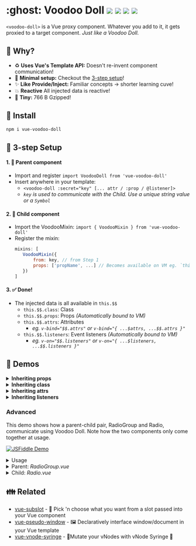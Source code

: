 <h1>
	:ghost: Voodoo Doll
	<a href="https://npm.im/vue-voodoo-doll"><img src="https://badgen.net/npm/v/vue-voodoo-doll"></a>
	<a href="https://npm.im/vue-voodoo-doll"><img src="https://badgen.net/npm/dm/vue-voodoo-doll"></a>
	<a href="https://packagephobia.now.sh/result?p=vue-voodoo-doll"><img src="https://packagephobia.now.sh/badge?p=vue-voodoo-doll"></a>
	<a href="https://bundlephobia.com/result?p=vue-voodoo-doll
"><img src="https://badgen.net/bundlephobia/minzip/vue-voodoo-doll"></a>
</h1>

`<voodoo-doll>` is a Vue proxy component.
Whatever you add to it, it gets proxied to a target component. *Just like a Voodoo Doll.*

## :raising_hand: Why?
- :recycle: **Uses Vue's Template API:** Doesn't re-invent component communication!
- :sparkling_heart: **Minimal setup:** Checkout the [3-step setup](#vertical_traffic_light-3-step-setup)!
- :sparkles: **Like Provide/Inject:** Familiar concepts → shorter learning cuve!
- :boom: **Reactive** All injected data is reactive!
- :hatched_chick: **Tiny:** 766 B Gzipped!

## :rocket: Install
```sh
npm i vue-voodoo-doll
```

## :vertical_traffic_light: 3-step Setup
#### 1. :woman: Parent component
   - Import and register `import VoodooDoll from 'vue-voodoo-doll'`
   - Insert anywhere in your template:
      - `<voodoo-doll :secret="key" [... attr / :prop / @listener]>`
      - _`key` is used to communicate with the Child. Use a unique string value or a `Symbol`_
#### 2. :baby: Child component
   - Import the VoodooMixin: `import { VoodooMixin } from 'vue-voodoo-doll'`
   - Register the mixin:
     ```js
     mixins: [
     	VoodooMixin({
     		from: key, // from Step 1
     		props: ['propName', ...] // Becomes available on VM eg. `this.propName`
     	})
     ]
     ```
#### 3. :white_check_mark: Done!
   - The injected data is all available in `this.$$`
     - `this.$$.class`: Class
     - `this.$$.props`: Props _(Automatically bound to VM)_
     - `this.$$.attrs`: Attributes
       - _eg. `v-bind="$$.attrs"` or `v-bind="{ ...$attrs, ...$$.attrs }"`_
     - `this.$$.listeners`: Event listeners _(Automatically bound to VM)_
       - _eg. `v-on="$$.listeners"` or `v-on="{ ...$listeners, ...$$.listeners }"`_

## :beginner: Demos

<details>
	<summary><strong>Inheriting props</strong></summary>
	<br>
	<table>
		<tr><th>:woman: Parent</th><th>:baby: Child</th></tr>
		<tr>
			<td valign="top"><pre lang="html">
&lt;voodoo-doll
    :key="key"
    :child-disabled="isDisabled"
    :child-label="label"
/&gt;
	</pre></td>
			<td><pre lang="html">
&lt;label&gt;
    {{ label }}
    &lt;input
        type="checkbox"
        :disabled="childDisabled"
    &gt;
&lt;/label&gt;
	</pre><hr><pre lang="js">
export default {
  mixins: [
    VoodooMixin({
      from: key,
      props: [
        'childDisabled',
        'childLabel'
      ]
    })
  ],
  computed: {
    label() {
      return this.childLabel + ':';
    }
  }
};
	</pre></td>
		</tr>
	</table>
</details>

<details>
	<summary><strong>Inheriting class</strong></summary>
	<br>
	<table>
		<tr><th>:woman: Parent</th><th>:baby: Child</th></tr>
		<tr>
			<td valign="top"><pre lang="html">
&lt;voodoo-doll
    :key="key"
    :class="['child-class', {
        disabled: isDisabled
    }]"
/&gt;
	</pre></td>
			<td><pre lang="html">
&lt;div :class="$$.class"&gt;
    Child
&lt;/div&gt;
</pre><hr><pre lang="js">
export default {
    mixins: [
        VoodooMixin({ from: key })
    ],
};
	</pre></td>
		</tr>
	</table>
</details>

<details>
	<summary><strong>Inheriting attrs</strong></summary>
	<br>
	<table>
		<tr><th>:woman: Parent</th><th>:baby: Child</th></tr>
		<tr>
			<td valign="top"><pre lang="html">
&lt;voodoo-doll
    :key="key"
    :disabled="true"
/&gt;
	</pre></td>
			<td><pre lang="html">
&lt;div
    :disabled="$$.attrs.disabled"

    v-bind="$$.attrs"
&gt;
    Child
&lt;/div&gt;
</pre><hr><pre lang="js">
export default {
    mixins: [
        VoodooMixin({ from: key })
    ],
};
	</pre></td>
		</tr>
	</table>
</details>

<details>
	<summary><strong>Inheriting listeners</strong></summary>
	<br>
	<table>
		<tr><th>:woman: Parent</th><th>:baby: Child</th></tr>
		<tr>
			<td valign="top"><pre lang="html">
&lt;voodoo-doll
    :key="key"
    @click="handleClick"
    @custom-event="handleCustomEvent"
/&gt;
	</pre></td>
			<td><pre lang="html">
&lt;button v-on="$$.listeners"&gt;
    Child
&lt;/button&gt;
</pre><hr><pre lang="js">
export default {
    mixins: [
        VoodooMixin({ from: key })
    ],
    mounted() {
        // Listeners are automatically bound to VM
        this.$emit('custom-event', 'Mounted!');
    }
};
	</pre></td>
		</tr>
	</table>
</details>


### Advanced
This demo shows how a parent-child pair, RadioGroup and Radio, communicate using Voodoo Doll. Note how the two components only come together at usage.

[![JSFiddle Demo](https://flat.badgen.net/badge/JSFiddle/Open%20Demo/blue)](https://jsfiddle.net/hirokiosame/omqtfwpL/)

<details>
	<summary>Usage</summary>

```vue
<template>
	<div>
		<radio-group v-model="selected">
			<radio label="Apples" value="apples" />
			<radio label="Oranges" value="oranges" />
			<radio label="Bananas" value="bananas" />
		</radio-group>
		<div>
			Selected: {{ selected }}
		</div>
	</div>
</template>

<script>
export default {
	data() {
		return {
			selected: [],
		};
	},
};
</script>
```
</details>

<details>
	<summary>Parent: <i>RadioGroup.vue</i></summary>

```vue
<template>
	<div>
		<voodoo-doll
			:secret="key"
			:checkedItems="value"
			@update="$emit('input', $event)"
		>
			<slot />
		</voodoo-doll>
	</div>
</template>

<script>
import VoodooDoll from 'vue-voodoo-doll';

export default {
	components: {
		VoodooDoll,
	},

	props: ['value'],

	data() {
		return {
			// Same idea as provide/inject
			// Use a Symbol for security
			key: 'radios',
		};
	},
}
</script>
```
</details>


<details>
	<summary>Child: <i>Radio.vue</i></summary>


```vue
<template>
	<label>
		<input
			type="checkbox"
			@click="onClick"
			:checked="isChecked"
		>
		{{ label }}
	</label>
</template>

<script>
import { VoodooMixin } from 'vue-voodoo-doll';

export default {
	mixins: [
		VoodooMixin({
			// Same key as parent
			from: 'radios',

			// Declare props that can be voodoo'd in
			// Only array supported for now
			props: ['checkedItems'],
		})
	],

	props: {
		label: String,
		value: null
	},

	computed: {
		isChecked() {
			return this.checkedItems.includes(this.value);
		}
	},

	methods: {
		onClick() {
			if (this.isChecked) {
				this.$emit('update', this.checkedItems.filter(i => i !== this.value));
			} else {
				this.$emit('update', [...this.checkedItems, this.value]);
			}
		}
	}
};
</script>
```
</details>


## :family: Related
- [vue-subslot](https://github.com/privatenumber/vue-subslot) - 💍 Pick 'n choose what you want from a slot passed into your Vue component
- [vue-pseudo-window](https://github.com/privatenumber/vue-pseudo-window) - 🖼 Declaratively interface window/document in your Vue template
- [vue-vnode-syringe](https://github.com/privatenumber/vue-vnode-syringe) - 🧬Mutate your vNodes with vNode Syringe 💉
